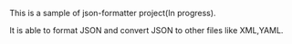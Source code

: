 This is a sample of json-formatter project(In progress).

It is able to format JSON and convert JSON to other files like XML,YAML.
